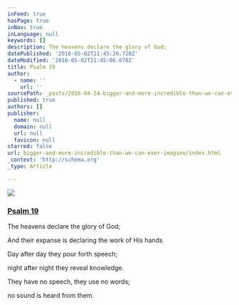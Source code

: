 ```yaml
---
inFeed: true
hasPage: true
inNav: true
inLanguage: null
keywords: []
description: The heavens declare the glory of God;
datePublished: '2016-05-02T21:45:20.728Z'
dateModified: '2016-05-02T21:45:06.070Z'
title: Psalm 19
author:
  - name: ''
    url: ''
sourcePath: _posts/2016-04-24-bigger-and-more-incredible-than-we-can-ever-imagine.md
published: true
authors: []
publisher:
  name: null
  domain: null
  url: null
  favicon: null
starred: false
url: bigger-and-more-incredible-than-we-can-ever-imagine/index.html
_context: 'http://schema.org'
_type: Article

---
```

![](https://the-grid-user-content.s3-us-west-2.amazonaws.com/d9fe2e5c-1171-4d42-9043-553d7ed17e92.jpg)

### [Psalm 19][0]

The heavens declare the glory of God;

And their expanse is declaring the work of His hands

Day after day they pour forth speech;

night after night they reveal knowledge.

They have no speech, they use no words;

no sound is heard from them. 

[0]: http://biblehub.com/net/psalms/19.htm